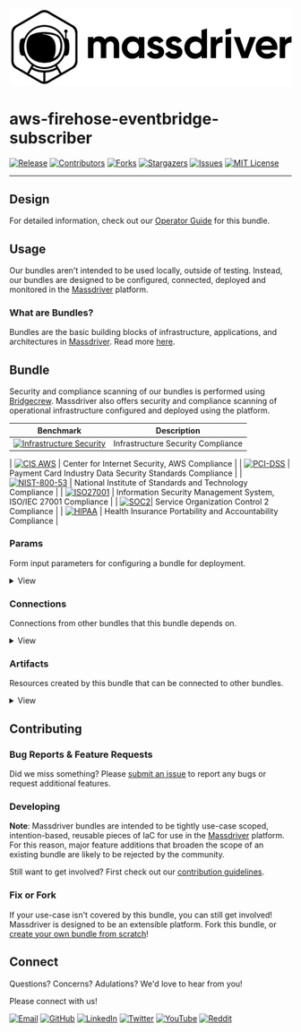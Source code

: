 [![Massdriver][logo]][website]

# aws-firehose-eventbridge-subscriber

[![Release][release_shield]][release_url]
[![Contributors][contributors_shield]][contributors_url]
[![Forks][forks_shield]][forks_url]
[![Stargazers][stars_shield]][stars_url]
[![Issues][issues_shield]][issues_url]
[![MIT License][license_shield]][license_url]



---

## Design

For detailed information, check out our [Operator Guide](operator.mdx) for this bundle.

## Usage

Our bundles aren't intended to be used locally, outside of testing. Instead, our bundles are designed to be configured, connected, deployed and monitored in the [Massdriver][website] platform.

### What are Bundles?

Bundles are the basic building blocks of infrastructure, applications, and architectures in [Massdriver][website]. Read more [here](https://docs.massdriver.cloud/concepts/bundles).

## Bundle

<!-- COMPLIANCE:START -->

Security and compliance scanning of our bundles is performed using [Bridgecrew](https://www.bridgecrew.cloud/). Massdriver also offers security and compliance scanning of operational infrastructure configured and deployed using the platform.

| Benchmark                                                                                                                                                                                                                                                       | Description                        |
| --------------------------------------------------------------------------------------------------------------------------------------------------------------------------------------------------------------------------------------------------------------- | ---------------------------------- |
| [![Infrastructure Security](https://www.bridgecrew.cloud/badges/github/massdriver-cloud/aws-firehose-eventbridge-subscriber/general)](https://www.bridgecrew.cloud/link/badge?vcs=github&fullRepo=massdriver-cloud%2Faws-firehose-eventbridge-subscriber&benchmark=INFRASTRUCTURE+SECURITY) | Infrastructure Security Compliance |

| [![CIS AWS](https://www.bridgecrew.cloud/badges/github/massdriver-cloud/aws-firehose-eventbridge-subscriber/cis_aws)](https://www.bridgecrew.cloud/link/badge?vcs=github&fullRepo=massdriver-cloud%2Faws-firehose-eventbridge-subscriber&benchmark=CIS+AWS+V1.2) | Center for Internet Security, AWS Compliance |
| [![PCI-DSS](https://www.bridgecrew.cloud/badges/github/massdriver-cloud/aws-firehose-eventbridge-subscriber/pci)](https://www.bridgecrew.cloud/link/badge?vcs=github&fullRepo=massdriver-cloud%2Faws-firehose-eventbridge-subscriber&benchmark=PCI-DSS+V3.2) | Payment Card Industry Data Security Standards Compliance |
| [![NIST-800-53](https://www.bridgecrew.cloud/badges/github/massdriver-cloud/aws-firehose-eventbridge-subscriber/nist)](https://www.bridgecrew.cloud/link/badge?vcs=github&fullRepo=massdriver-cloud%2Faws-firehose-eventbridge-subscriber&benchmark=NIST-800-53) | National Institute of Standards and Technology Compliance |
| [![ISO27001](https://www.bridgecrew.cloud/badges/github/massdriver-cloud/aws-firehose-eventbridge-subscriber/iso)](https://www.bridgecrew.cloud/link/badge?vcs=github&fullRepo=massdriver-cloud%2Faws-firehose-eventbridge-subscriber&benchmark=ISO27001) | Information Security Management System, ISO/IEC 27001 Compliance |
| [![SOC2](https://www.bridgecrew.cloud/badges/github/massdriver-cloud/aws-firehose-eventbridge-subscriber/soc2)](https://www.bridgecrew.cloud/link/badge?vcs=github&fullRepo=massdriver-cloud%2Faws-firehose-eventbridge-subscriber&benchmark=SOC2)| Service Organization Control 2 Compliance |
| [![HIPAA](https://www.bridgecrew.cloud/badges/github/massdriver-cloud/aws-firehose-eventbridge-subscriber/hipaa)](https://www.bridgecrew.cloud/link/badge?vcs=github&fullRepo=massdriver-cloud%2Faws-firehose-eventbridge-subscriber&benchmark=HIPAA) | Health Insurance Portability and Accountability Compliance |

<!-- COMPLIANCE:END -->

### Params

Form input parameters for configuring a bundle for deployment.

<details>
<summary>View</summary>

<!-- PARAMS:START -->
## Properties

- **`event_rule`** *(object)*
  - **`event_filter`** *(string)*: Must be one of: `['all', 'custom']`. Default: `all`.
- **`firehose`** *(object)*
  - **`buffer_interval`** *(integer)*: Minimum: `60`. Maximum: `900`. Default: `300`.
  - **`buffer_size`** *(integer)*: Minimum: `1`. Maximum: `128`. Default: `64`.
  - **`dynamic_partitioning`** *(object)*
    - **`enabled`** *(boolean)*: Default: `False`.
## Examples

  ```json
  {
      "__name": "Small Batch",
      "event_rule": {
          "event_filter": "all"
      },
      "firehose": {
          "buffer_interval": 60,
          "buffer_size": 10,
          "dynamic_partitioning": {
              "enabled": false
          }
      }
  }
  ```

  ```json
  {
      "__name": "Large Batch",
      "event_rule": {
          "event_filter": "all"
      },
      "firehose": {
          "buffer_interval": 600,
          "buffer_size": 128,
          "dynamic_partitioning": {
              "enabled": false
          }
      }
  }
  ```

<!-- PARAMS:END -->

</details>

### Connections

Connections from other bundles that this bundle depends on.

<details>
<summary>View</summary>

<!-- CONNECTIONS:START -->
## Properties

- **`aws_authentication`** *(object)*: . Cannot contain additional properties.
  - **`data`** *(object)*
    - **`arn`** *(string)*: Amazon Resource Name.

      Examples:
      ```json
      "arn:aws:rds::ACCOUNT_NUMBER:db/prod"
      ```

      ```json
      "arn:aws:ec2::ACCOUNT_NUMBER:vpc/vpc-foo"
      ```

    - **`external_id`** *(string)*: An external ID is a piece of data that can be passed to the AssumeRole API of the Security Token Service (STS). You can then use the external ID in the condition element in a role's trust policy, allowing the role to be assumed only when a certain value is present in the external ID.
  - **`specs`** *(object)*
    - **`aws`** *(object)*: .
      - **`region`** *(string)*: AWS Region to provision in.

        Examples:
        ```json
        "us-west-2"
        ```

- **`event_destination`** *(object)*: Cannot contain additional properties.
  - **`data`** *(object)*
    - **`infrastructure`** *(object)*
      - **`arn`** *(string)*: Amazon Resource Name.

        Examples:
        ```json
        "arn:aws:rds::ACCOUNT_NUMBER:db/prod"
        ```

        ```json
        "arn:aws:ec2::ACCOUNT_NUMBER:vpc/vpc-foo"
        ```

    - **`security`** *(object)*: Informs downstream services of network and/or IAM policies. Cannot contain additional properties.
      - **`iam`** *(object)*: IAM Policies. Cannot contain additional properties.
        - **`^[a-z-/]+$`** *(object)*
          - **`policy_arn`** *(string)*: AWS IAM policy ARN.

            Examples:
            ```json
            "arn:aws:rds::ACCOUNT_NUMBER:db/prod"
            ```

            ```json
            "arn:aws:ec2::ACCOUNT_NUMBER:vpc/vpc-foo"
            ```

      - **`identity`** *(object)*: For instances where IAM policies must be attached to a role attached to an AWS resource, for instance AWS Eventbridge to Firehose, this attribute should be used to allow the downstream to attach it's policies (Firehose) directly to the IAM role created by the upstream (Eventbridge). It is important to remember that connections in massdriver are one way, this scheme perserves the dependency relationship while allowing bundles to control the lifecycles of resources under it's management. Cannot contain additional properties.
        - **`role_arn`** *(string)*: ARN for this resources IAM Role.

          Examples:
          ```json
          "arn:aws:rds::ACCOUNT_NUMBER:db/prod"
          ```

          ```json
          "arn:aws:ec2::ACCOUNT_NUMBER:vpc/vpc-foo"
          ```

      - **`network`** *(object)*: AWS security group rules to inform downstream services of ports to open for communication. Cannot contain additional properties.
        - **`^[a-z-]+$`** *(object)*
          - **`arn`** *(string)*: Amazon Resource Name.

            Examples:
            ```json
            "arn:aws:rds::ACCOUNT_NUMBER:db/prod"
            ```

            ```json
            "arn:aws:ec2::ACCOUNT_NUMBER:vpc/vpc-foo"
            ```

          - **`port`** *(integer)*: Port number. Minimum: `0`. Maximum: `65535`.
          - **`protocol`** *(string)*: Must be one of: `['tcp', 'udp']`.
  - **`specs`** *(object)*
    - **`aws`** *(object)*: .
      - **`region`** *(string)*: AWS Region to provision in.

        Examples:
        ```json
        "us-west-2"
        ```

- **`event_source`** *(object)*: Connection details for EventBridge event bus. Cannot contain additional properties.
  - **`data`** *(object)*
    - **`infrastructure`** *(object)*
      - **`arn`** *(string)*: Amazon Resource Name.

        Examples:
        ```json
        "arn:aws:rds::ACCOUNT_NUMBER:db/prod"
        ```

        ```json
        "arn:aws:ec2::ACCOUNT_NUMBER:vpc/vpc-foo"
        ```

    - **`security`** *(object)*: Informs downstream services of network and/or IAM policies. Cannot contain additional properties.
      - **`iam`** *(object)*: IAM Policies. Cannot contain additional properties.
        - **`^[a-z-/]+$`** *(object)*
          - **`policy_arn`** *(string)*: AWS IAM policy ARN.

            Examples:
            ```json
            "arn:aws:rds::ACCOUNT_NUMBER:db/prod"
            ```

            ```json
            "arn:aws:ec2::ACCOUNT_NUMBER:vpc/vpc-foo"
            ```

      - **`identity`** *(object)*: For instances where IAM policies must be attached to a role attached to an AWS resource, for instance AWS Eventbridge to Firehose, this attribute should be used to allow the downstream to attach it's policies (Firehose) directly to the IAM role created by the upstream (Eventbridge). It is important to remember that connections in massdriver are one way, this scheme perserves the dependency relationship while allowing bundles to control the lifecycles of resources under it's management. Cannot contain additional properties.
        - **`role_arn`** *(string)*: ARN for this resources IAM Role.

          Examples:
          ```json
          "arn:aws:rds::ACCOUNT_NUMBER:db/prod"
          ```

          ```json
          "arn:aws:ec2::ACCOUNT_NUMBER:vpc/vpc-foo"
          ```

      - **`network`** *(object)*: AWS security group rules to inform downstream services of ports to open for communication. Cannot contain additional properties.
        - **`^[a-z-]+$`** *(object)*
          - **`arn`** *(string)*: Amazon Resource Name.

            Examples:
            ```json
            "arn:aws:rds::ACCOUNT_NUMBER:db/prod"
            ```

            ```json
            "arn:aws:ec2::ACCOUNT_NUMBER:vpc/vpc-foo"
            ```

          - **`port`** *(integer)*: Port number. Minimum: `0`. Maximum: `65535`.
          - **`protocol`** *(string)*: Must be one of: `['tcp', 'udp']`.
  - **`specs`** *(object)*
    - **`aws`** *(object)*: .
      - **`region`** *(string)*: AWS Region to provision in.

        Examples:
        ```json
        "us-west-2"
        ```

<!-- CONNECTIONS:END -->

</details>

### Artifacts

Resources created by this bundle that can be connected to other bundles.

<details>
<summary>View</summary>

<!-- ARTIFACTS:START -->
## Properties

<!-- ARTIFACTS:END -->

</details>

## Contributing

<!-- CONTRIBUTING:START -->

### Bug Reports & Feature Requests

Did we miss something? Please [submit an issue](https://github.com/massdriver-cloud/aws-firehose-eventbridge-subscriber/issues) to report any bugs or request additional features.

### Developing

**Note**: Massdriver bundles are intended to be tightly use-case scoped, intention-based, reusable pieces of IaC for use in the [Massdriver][website] platform. For this reason, major feature additions that broaden the scope of an existing bundle are likely to be rejected by the community.

Still want to get involved? First check out our [contribution guidelines](https://docs.massdriver.cloud/bundles/contributing).

### Fix or Fork

If your use-case isn't covered by this bundle, you can still get involved! Massdriver is designed to be an extensible platform. Fork this bundle, or [create your own bundle from scratch](https://docs.massdriver.cloud/bundles/development)!

<!-- CONTRIBUTING:END -->

## Connect

<!-- CONNECT:START -->

Questions? Concerns? Adulations? We'd love to hear from you!

Please connect with us!

[![Email][email_shield]][email_url]
[![GitHub][github_shield]][github_url]
[![LinkedIn][linkedin_shield]][linkedin_url]
[![Twitter][twitter_shield]][twitter_url]
[![YouTube][youtube_shield]][youtube_url]
[![Reddit][reddit_shield]][reddit_url]

<!-- markdownlint-disable -->

[logo]: https://raw.githubusercontent.com/massdriver-cloud/docs/main/static/img/logo-with-logotype-horizontal-400x110.svg

[docs]: https://docs.massdriver.cloud/?utm_source=github&utm_medium=readme&utm_campaign=aws-firehose-eventbridge-subscriber&utm_content=docs
[website]: https://www.massdriver.cloud/?utm_source=github&utm_medium=readme&utm_campaign=aws-firehose-eventbridge-subscriber&utm_content=website
[github]: https://github.com/massdriver-cloud?utm_source=github&utm_medium=readme&utm_campaign=aws-firehose-eventbridge-subscriber&utm_content=github
[slack]: https://massdriverworkspace.slack.com/?utm_source=github&utm_medium=readme&utm_campaign=aws-firehose-eventbridge-subscriber&utm_content=slack
[linkedin]: https://www.linkedin.com/company/massdriver/?utm_source=github&utm_medium=readme&utm_campaign=aws-firehose-eventbridge-subscriber&utm_content=linkedin

[contributors_shield]: https://img.shields.io/github/contributors/massdriver-cloud/aws-firehose-eventbridge-subscriber.svg?style=for-the-badge
[contributors_url]: https://github.com/massdriver-cloud/aws-firehose-eventbridge-subscriber/graphs/contributors
[forks_shield]: https://img.shields.io/github/forks/massdriver-cloud/aws-firehose-eventbridge-subscriber.svg?style=for-the-badge
[forks_url]: https://github.com/massdriver-cloud/aws-firehose-eventbridge-subscriber/network/members
[stars_shield]: https://img.shields.io/github/stars/massdriver-cloud/aws-firehose-eventbridge-subscriber.svg?style=for-the-badge
[stars_url]: https://github.com/massdriver-cloud/aws-firehose-eventbridge-subscriber/stargazers
[issues_shield]: https://img.shields.io/github/issues/massdriver-cloud/aws-firehose-eventbridge-subscriber.svg?style=for-the-badge
[issues_url]: https://github.com/massdriver-cloud/aws-firehose-eventbridge-subscriber/issues
[release_url]: https://github.com/massdriver-cloud/aws-firehose-eventbridge-subscriber/releases/latest
[release_shield]: https://img.shields.io/github/release/massdriver-cloud/aws-firehose-eventbridge-subscriber.svg?style=for-the-badge
[license_shield]: https://img.shields.io/github/license/massdriver-cloud/aws-firehose-eventbridge-subscriber.svg?style=for-the-badge
[license_url]: https://github.com/massdriver-cloud/aws-firehose-eventbridge-subscriber/blob/main/LICENSE

[email_url]: mailto:support@massdriver.cloud
[email_shield]: https://img.shields.io/badge/email-Massdriver-black.svg?style=for-the-badge&logo=mail.ru&color=000000
[github_url]: mailto:support@massdriver.cloud
[github_shield]: https://img.shields.io/badge/follow-Github-black.svg?style=for-the-badge&logo=github&color=181717
[linkedin_url]: https://linkedin.com/in/massdriver-cloud
[linkedin_shield]: https://img.shields.io/badge/follow-LinkedIn-black.svg?style=for-the-badge&logo=linkedin&color=0A66C2

[twitter_url]: https://twitter.com/massdriver?utm_source=github&utm_medium=readme&utm_campaign=aws-firehose-eventbridge-subscriber&utm_content=twitter
[twitter_shield]: https://img.shields.io/badge/follow-Twitter-black.svg?style=for-the-badge&logo=twitter&color=1DA1F2
[discourse_url]: https://community.massdriver.cloud?utm_source=github&utm_medium=readme&utm_campaign=aws-firehose-eventbridge-subscriber&utm_content=discourse
[discourse_shield]: https://img.shields.io/badge/join-Discourse-black.svg?style=for-the-badge&logo=discourse&color=000000
[youtube_url]: https://www.youtube.com/channel/UCfj8P7MJcdlem2DJpvymtaQ
[youtube_shield]: https://img.shields.io/badge/subscribe-Youtube-black.svg?style=for-the-badge&logo=youtube&color=FF0000
[reddit_url]: https://www.reddit.com/r/massdriver
[reddit_shield]: https://img.shields.io/badge/subscribe-Reddit-black.svg?style=for-the-badge&logo=reddit&color=FF4500

<!-- markdownlint-restore -->

<!-- CONNECT:END -->
